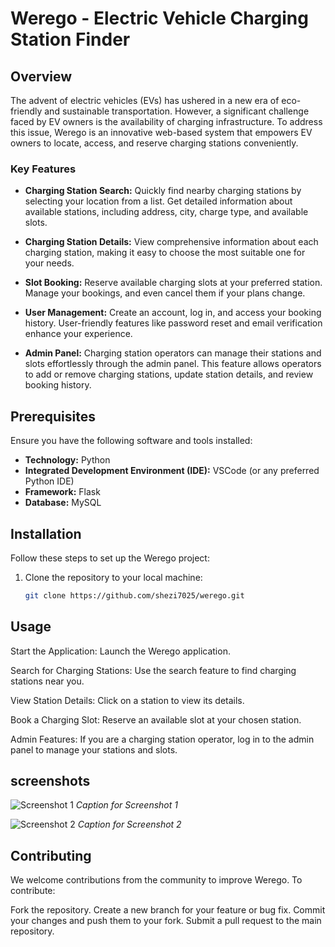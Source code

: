 # Werego - Electric Vehicle Charging Station Finder


## Overview

The advent of electric vehicles (EVs) has ushered in a new era of eco-friendly and sustainable transportation. However, a significant challenge faced by EV owners is the availability of charging infrastructure. To address this issue, Werego is an innovative web-based system that empowers EV owners to locate, access, and reserve charging stations conveniently.

### Key Features

- **Charging Station Search:** Quickly find nearby charging stations by selecting your location from a list. Get detailed information about available stations, including address, city, charge type, and available slots.

- **Charging Station Details:** View comprehensive information about each charging station, making it easy to choose the most suitable one for your needs.

- **Slot Booking:** Reserve available charging slots at your preferred station. Manage your bookings, and even cancel them if your plans change.

- **User Management:** Create an account, log in, and access your booking history. User-friendly features like password reset and email verification enhance your experience.

- **Admin Panel:** Charging station operators can manage their stations and slots effortlessly through the admin panel. This feature allows operators to add or remove charging stations, update station details, and review booking history.

## Prerequisites

Ensure you have the following software and tools installed:

- **Technology:** Python
- **Integrated Development Environment (IDE):** VSCode (or any preferred Python IDE)
- **Framework:** Flask
- **Database:** MySQL

## Installation

Follow these steps to set up the Werego project:

1. Clone the repository to your local machine:

   ```bash
   git clone https://github.com/shezi7025/werego.git


## Usage

Start the Application: Launch the Werego application.

Search for Charging Stations: Use the search feature to find charging stations near you.

View Station Details: Click on a station to view its details.

Book a Charging Slot: Reserve an available slot at your chosen station.

Admin Features: If you are a charging station operator, log in to the admin panel to manage your stations and slots.


## screenshots

![Screenshot 1](screenshot/admin/dashboard.png)
*Caption for Screenshot 1*

![Screenshot 2](screenshot/admin/manage_station.png)
*Caption for Screenshot 2*


## Contributing
We welcome contributions from the community to improve Werego. To contribute:

Fork the repository.
Create a new branch for your feature or bug fix.
Commit your changes and push them to your fork.
Submit a pull request to the main repository.
 
